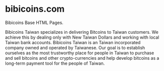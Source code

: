 bibicoins.com
========

Bibicoins Base HTML Pages.

Bibicoins Taiwan specializes in delivering Bitcoins to Taiwan customers. We achieve this by dealing only with New Taiwan Dollars and working with local Taiwan bank accounts. Bibicoins Taiwan is an Taiwan incorporated company owned and operated by Taiwanese. Our goal is to establish ourselves as the most trustworthy place for people in Taiwan to purchase and sell bitcoins and other crypto-currencies and help develop bitcoins as a long-term payment tool for the people of Taiwan.
